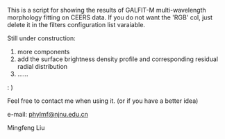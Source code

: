This is a script for showing the results of GALFIT-M multi-wavelength morphology fitting on CEERS data.
If you do not want the 'RGB' col, just delete it in the filters configuration list varaiable.

Still under construction:
1. more components
2. add the surface brightness density profile and corresponding residual radial distribution
3. ......

: )

Feel free to contact me when using it.
(or if you have a better idea)

e-mail: phylmf@njnu.edu.cn

Mingfeng Liu
